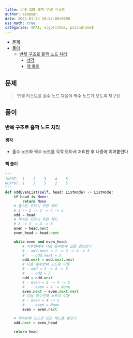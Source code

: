 ```yaml
---
title: ch8 328 홀짝 연결 리스트
author: aimpugn
date: 2021-01-24 19:55:00+0900
use_math: true
categories: [PAI, algorithms, palindrome]
---
```


- [문제](#문제)
- [풀이](#풀이)
  - [반복 구조로 홀짝 노드 처리](#반복-구조로-홀짝-노드-처리)
    - [생각](#생각)
    - [책 풀이](#책-풀이)

## 문제

> 연결 리스트를 홀수 노드 다음에 짝수 노드가 오도록 재구성

## 풀이

### 반복 구조로 홀짝 노드 처리

#### 생각

- 홀수 노드와 짝수 노드를 각각 모아서 처리한 후 나중에 이어붙인다

#### 책 풀이

```python
"""
INPUT:  1    2    3    4    5
OUTPUT: 1    3    5    2    5
"""
def oddEvenList(self, head: ListNode) -> ListNode:
    if head is None:
        return None
    # 홀수만 모으기 위한 헤드
    # 1 -> 2 -> 3 -> 4 -> 5
    odd = head
    # 짝수만 모으기 위한 헤드
    # 2 -> 3 -> 4 -> 5
    even = head.next
    even_head = head.next

    while even and even_head:
        # 짝수번째에 다음 홀수번째 값을 할당한다
        # - odd.next = 1 -> 3 -> 4 -> 5
        #   - odd.next = 5
        odd.next = odd.next.next
        # 다음 홀수번째 노드로 이동
        # - odd = 3 -> 4 -> 5
        #   - odd = 5
        odd = odd.next
        # - even = 2 -> 4 -> 5
        #   - even = 4 -> None
        even.next = even.next.next
        # 다음 짝수번째 노드로 이동
        # - even = 4 -> 5
        #   - even = None
        even = even.next

    # 짝수번째 노드만 모은 헤드를 붙인다
    odd.next = even_head

    return head

```
